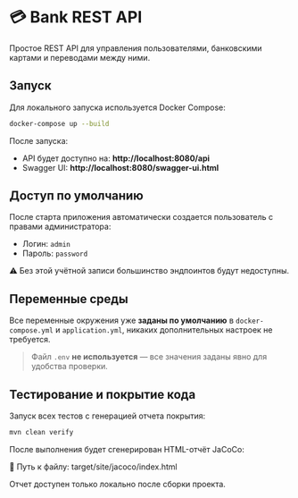 # 💳 Bank REST API

Простое REST API для управления пользователями, банковскими картами и переводами между ними.

## Запуск

Для локального запуска используется Docker Compose:

```bash
docker-compose up --build
```

После запуска:

- API будет доступно на: **http://localhost:8080/api**
- Swagger UI: **http://localhost:8080/swagger-ui.html**

## Доступ по умолчанию

После старта приложения автоматически создается пользователь с правами администратора:

- Логин: `admin`
- Пароль: `password`

⚠️ Без этой учётной записи большинство эндпоинтов будут недоступны.

## Переменные среды

Все переменные окружения уже **заданы по умолчанию** в `docker-compose.yml` и `application.yml`, 
никаких дополнительных настроек не требуется.

> Файл `.env` **не используется** — все значения заданы явно для удобства проверки.

## Тестирование и покрытие кода

Запуск всех тестов с генерацией отчета покрытия:

```bash
mvn clean verify
```

После выполнения будет сгенерирован HTML-отчёт JaCoCo:

📄 Путь к файлу: target/site/jacoco/index.html

Отчет доступен только локально после сборки проекта.